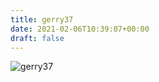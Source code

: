 ```yaml
---
title: gerry37
date: 2021-02-06T10:39:07+00:00
draft: false
---
```


![gerry37](/images/2010.jpeg)

